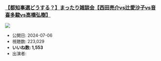 ### [【都知事選どうする？】まったり雑談会【西田亮介vs辻愛沙子vs音喜多駿vs高橋弘樹】](https://www.youtube.com/watch?v=olnuRJkIowk)
[![](https://img.youtube.com/vi/olnuRJkIowk/sddefault.jpg)](https://www.youtube.com/watch?v=olnuRJkIowk)
-   公開日: 2024-07-06
-   視聴数: 223,029
-   **いいね数: 1,553**
-   出演者: 
